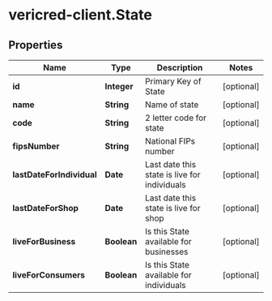 # vericred-client.State

## Properties
Name | Type | Description | Notes
------------ | ------------- | ------------- | -------------
**id** | **Integer** | Primary Key of State | [optional] 
**name** | **String** | Name of state | [optional] 
**code** | **String** | 2 letter code for state | [optional] 
**fipsNumber** | **String** | National FIPs number | [optional] 
**lastDateForIndividual** | **Date** | Last date this state is live for individuals | [optional] 
**lastDateForShop** | **Date** | Last date this state is live for shop | [optional] 
**liveForBusiness** | **Boolean** | Is this State available for businesses | [optional] 
**liveForConsumers** | **Boolean** | Is this State available for individuals | [optional] 


